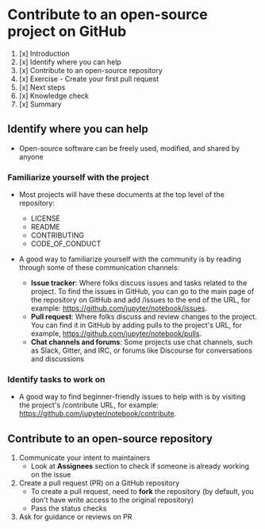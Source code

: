 # Contribute to an open-source project on GitHub

1. [x] Introduction
2. [x] Identify where you can help
3. [x] Contribute to an open-source repository
4. [x] Exercise - Create your first pull request
5. [x] Next steps
6. [x] Knowledge check
7. [x] Summary

## Identify where you can help

- Open-source software can be freely used, modified, and shared by anyone

### Familiarize yourself with the project

- Most projects will have these documents at the top level of the repository:

  - LICENSE
  - README
  - CONTRIBUTING
  - CODE_OF_CONDUCT

- A good way to familiarize yourself with the community is by reading through some of these communication channels:
  - **Issue tracker**: Where folks discuss issues and tasks related to the project. To find the issues in GitHub, you can go to the main page of the repository on GitHub and add /issues to the end of the URL, for example: https://github.com/jupyter/notebook/issues.
  - **Pull request**: Where folks discuss and review changes to the project. You can find it in GitHub by adding pulls to the project's URL, for example, https://github.com/jupyter/notebook/pulls.
  - **Chat channels and forums**: Some projects use chat channels, such as Slack, Gitter, and IRC, or forums like Discourse for conversations and discussions

### Identify tasks to work on

- A good way to find beginner-friendly issues to help with is by visiting the project's /contribute URL, for example: https://github.com/jupyter/notebook/contribute.

## Contribute to an open-source repository

1. Communicate your intent to maintainers
   - Look at **Assignees** section to check if someone is already working on the issue
2. Create a pull request (PR) on a GitHub repository
   - To create a pull request, need to **fork** the repository (by default, you don't have write access to the original repository)
   - Pass the status checks
3. Ask for guidance or reviews on PR
